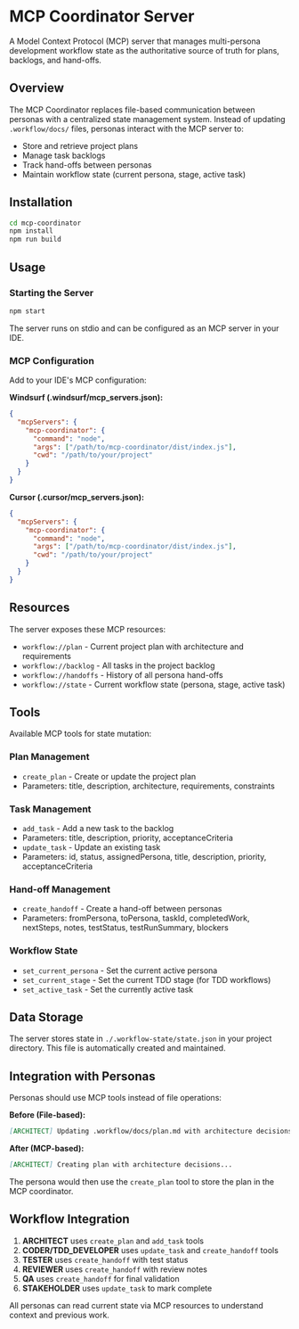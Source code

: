 # MCP Coordinator Server

A Model Context Protocol (MCP) server that manages multi-persona development workflow state as the authoritative source of truth for plans, backlogs, and hand-offs.

## Overview

The MCP Coordinator replaces file-based communication between personas with a centralized state management system. Instead of updating `.workflow/docs/` files, personas interact with the MCP server to:

- Store and retrieve project plans
- Manage task backlogs
- Track hand-offs between personas
- Maintain workflow state (current persona, stage, active task)

## Installation

```bash
cd mcp-coordinator
npm install
npm run build
```

## Usage

### Starting the Server

```bash
npm start
```

The server runs on stdio and can be configured as an MCP server in your IDE.

### MCP Configuration

Add to your IDE's MCP configuration:

**Windsurf (.windsurf/mcp_servers.json):**
```json
{
  "mcpServers": {
    "mcp-coordinator": {
      "command": "node",
      "args": ["/path/to/mcp-coordinator/dist/index.js"],
      "cwd": "/path/to/your/project"
    }
  }
}
```

**Cursor (.cursor/mcp_servers.json):**
```json
{
  "mcpServers": {
    "mcp-coordinator": {
      "command": "node",
      "args": ["/path/to/mcp-coordinator/dist/index.js"],
      "cwd": "/path/to/your/project"
    }
  }
}
```

## Resources

The server exposes these MCP resources:

- `workflow://plan` - Current project plan with architecture and requirements
- `workflow://backlog` - All tasks in the project backlog
- `workflow://handoffs` - History of all persona hand-offs
- `workflow://state` - Current workflow state (persona, stage, active task)

## Tools

Available MCP tools for state mutation:

### Plan Management
- `create_plan` - Create or update the project plan
- Parameters: title, description, architecture, requirements, constraints

### Task Management
- `add_task` - Add a new task to the backlog
- Parameters: title, description, priority, acceptanceCriteria
- `update_task` - Update an existing task
- Parameters: id, status, assignedPersona, title, description, priority, acceptanceCriteria

### Hand-off Management
- `create_handoff` - Create a hand-off between personas
- Parameters: fromPersona, toPersona, taskId, completedWork, nextSteps, notes, testStatus, testRunSummary, blockers

### Workflow State
- `set_current_persona` - Set the current active persona
- `set_current_stage` - Set the current TDD stage (for TDD workflows)
- `set_active_task` - Set the currently active task

## Data Storage

The server stores state in `./.workflow-state/state.json` in your project directory. This file is automatically created and maintained.

## Integration with Personas

Personas should use MCP tools instead of file operations:

**Before (File-based):**
```markdown
[ARCHITECT] Updating .workflow/docs/plan.md with architecture decisions...
```

**After (MCP-based):**
```markdown
[ARCHITECT] Creating plan with architecture decisions...
```

The persona would then use the `create_plan` tool to store the plan in the MCP coordinator.

## Workflow Integration

1. **ARCHITECT** uses `create_plan` and `add_task` tools
2. **CODER/TDD_DEVELOPER** uses `update_task` and `create_handoff` tools
3. **TESTER** uses `create_handoff` with test status
4. **REVIEWER** uses `create_handoff` with review notes
5. **QA** uses `create_handoff` for final validation
6. **STAKEHOLDER** uses `update_task` to mark complete

All personas can read current state via MCP resources to understand context and previous work.
